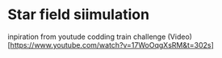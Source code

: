 # Star field siimulation

inpiration from youtude codding train challenge
(Video)[https://www.youtube.com/watch?v=17WoOqgXsRM&t=302s]
